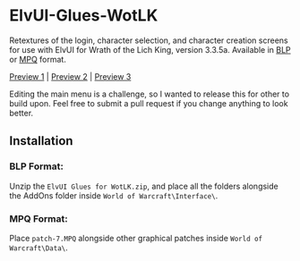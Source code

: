 # ElvUI-Glues-WotLK
Retextures of the login, character selection, and character creation screens for use with ElvUI for Wrath of the Lich King, version 3.3.5a. Available in [BLP](https://github.com/Marotheit/ElvUI-Glues-WotLK/raw/main/ElvUI%20Glues%20for%20WotLK.zip) or [MPQ](https://github.com/Marotheit/ElvUI-Glues-WotLK/raw/main/patch-7.MPQ) format.

[Preview 1](https://user-images.githubusercontent.com/26125775/146995165-bc837f90-9a57-48cd-87f8-16f9bfa2ffef.png) |  [Preview 2](https://user-images.githubusercontent.com/26125775/146995273-8848a05b-6343-4cbd-b787-d3138cd0d9bd.png) | [Preview 3](https://user-images.githubusercontent.com/26125775/146995303-885f9b7a-43d0-42cb-adb5-a2a76ef372c6.png)

Editing the main menu is a challenge, so I wanted to release this for other to build upon. Feel free to submit a pull request if you change anything to look better.

## Installation
### BLP Format:
Unzip the `ElvUI Glues for WotLK.zip`, and place all the folders alongside the AddOns folder inside `World of Warcraft\Interface\`.

### MPQ Format:
Place `patch-7.MPQ` alongside other graphical patches inside `World of Warcraft\Data\`.
